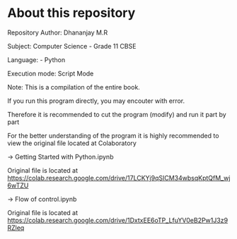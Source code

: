 # About this repository

Repository Author: Dhananjay M.R

Subject: Computer Science - Grade 11 CBSE

Language: - Python

Execution mode: Script Mode

Note: This is a compilation of the entire book. 

If you run this program directly, you may encouter with error.

Therefore it is recommended to cut the program (modify) and run it part by part

For the better understanding of the program it is highly recommended to view the original file located at Colaboratory

-> Getting Started with Python.ipynb

Original file is located at
    https://colab.research.google.com/drive/17LCKYj9qSICM34wbsqKptQfM_wj6wTZU

-> Flow of control.ipynb

Original file is located at
    https://colab.research.google.com/drive/1DxtxEE6oTP_LfuYV0eB2Pw1J3z9RZleq

